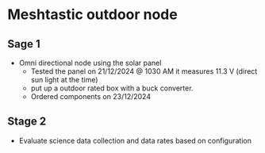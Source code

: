 
# Meshtastic outdoor node
## Sage 1

- Omni directional node using the solar panel
	- Tested the panel on 21/12/2024 @ 1030 AM it measures 11.3 V (direct sun light at the time)
	- put up a outdoor rated box with a buck converter.
	- Ordered components on 23/12/2024

## Stage 2
- Evaluate science data collection and data rates based on configuration 